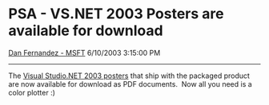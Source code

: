 <div id="page">

# PSA - VS.NET 2003 Posters are available for download

[Dan Fernandez -
MSFT](https://social.msdn.microsoft.com/profile/Dan%20Fernandez%20-%20MSFT)
6/10/2003 3:15:00 PM

-----

<div id="content">

The [Visual Studio.NET 2003
posters](http://msdn.microsoft.com/vstudio/productinfo/posters/download.aspx)
that ship with the packaged product are now available for download as
PDF documents.  Now all you need is a color plotter :)

</div>

</div>

